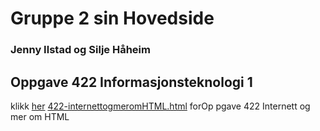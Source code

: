 <html lang="en">
<head>
    <meta charset="UTF-8">
    <meta name="viewport" content="width=device-width, initial-scale=1.0">
    <meta http-equiv="X-UA-Compatible" content="ie=edge">
</head>

<body>
  <h1>Gruppe 2 sin Hovedside</h1>
       <h3> Jenny Ilstad og Silje Håheim </h3>
    <h2>Oppgave 422 Informasjonsteknologi 1</h2>

<centerr>
    <p>
    klikk
    <a href="https://jennyilstad.github.io/Gruppe-2/422/422.html" target="_blank">her</a>
      <a link href="422/422.html" class="link">422-internettogmeromHTML.html</a> forOp pgave 422 Internett og mer om HTML
    </p>

</body>

